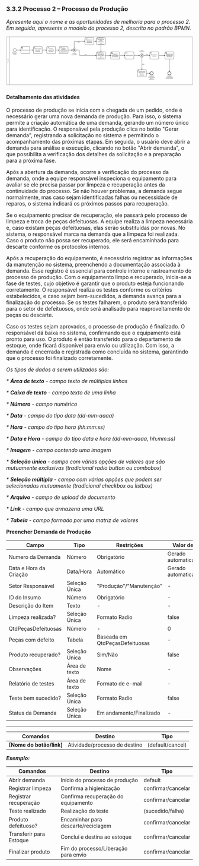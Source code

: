 ### 3.3.2 Processo 2 – Processo de Produção

_Apresente aqui o nome e as oportunidades de melhoria para o processo 2. 
Em seguida, apresente o modelo do processo 2, descrito no padrão BPMN._

![Exemplo de um Modelo BPMN do PROCESSO 2](images/modelagemProducao.svg "Modelo BPMN do Processo 2.")


#### Detalhamento das atividades
O processo de produção se inicia com a chegada de um pedido, onde é necessário gerar uma nova demanda de produção. Para isso, o sistema permite a criação automática de uma demanda, gerando um número único para identificação. O responsável pela produção clica no botão "Gerar demanda", registrando a solicitação no sistema e permitindo o acompanhamento das próximas etapas. Em seguida, o usuário deve abrir a demanda para análise e execução, clicando no botão "Abrir demanda", o que possibilita a verificação dos detalhes da solicitação e a preparação para a próxima fase.  

Após a abertura da demanda, ocorre a verificação do processo da demanda, onde a equipe responsável inspeciona o equipamento para avaliar se ele precisa passar por limpeza e recuperação antes da continuidade do processo. Se não houver problemas, a demanda segue normalmente, mas caso sejam identificadas falhas ou necessidade de reparos, o sistema indicará os próximos passos para recuperação.  

Se o equipamento precisar de recuperação, ele passará pelo processo de limpeza e troca de peças defeituosas. A equipe realiza a limpeza necessária e, caso existam peças defeituosas, elas serão substituídas por novas. No sistema, o responsável marca na demanda que a limpeza foi realizada. Caso o produto não possa ser recuperado, ele será encaminhado para descarte conforme os protocolos internos.  

Após a recuperação do equipamento, é necessário registrar as informações da manutenção no sistema, preenchendo a documentação associada à demanda. Esse registro é essencial para controle interno e rastreamento do processo de produção. Com o equipamento limpo e recuperado, inicia-se a fase de testes, cujo objetivo é garantir que o produto esteja funcionando corretamente. O responsável realiza os testes conforme os critérios estabelecidos, e caso sejam bem-sucedidos, a demanda avança para a finalização do processo. Se os testes falharem, o produto será transferido para o setor de defeituosos, onde será analisado para reaproveitamento de peças ou descarte.  

Caso os testes sejam aprovados, o processo de produção é finalizado. O responsável dá baixa no sistema, confirmando que o equipamento está pronto para uso. O produto é então transferido para o departamento de estoque, onde ficará disponível para envio ou utilização. Com isso, a demanda é encerrada e registrada como concluída no sistema, garantindo que o processo foi finalizado corretamente.

_Os tipos de dados a serem utilizados são:_

_* **Área de texto** - campo texto de múltiplas linhas_

_* **Caixa de texto** - campo texto de uma linha_

_* **Número** - campo numérico_

_* **Data** - campo do tipo data (dd-mm-aaaa)_

_* **Hora** - campo do tipo hora (hh:mm:ss)_

_* **Data e Hora** - campo do tipo data e hora (dd-mm-aaaa, hh:mm:ss)_

_* **Imagem** - campo contendo uma imagem_

_* **Seleção única** - campo com várias opções de valores que são mutuamente exclusivas (tradicional radio button ou combobox)_

_* **Seleção múltipla** - campo com várias opções que podem ser selecionadas mutuamente (tradicional checkbox ou listbox)_

_* **Arquivo** - campo de upload de documento_

_* **Link** - campo que armazena uma URL_

_* **Tabela** - campo formado por uma matriz de valores_





**Preencher Demanda de Produção**  

| **Campo**                 | **Tipo**        | **Restrições**                                    | **Valor default**        |  
|----------------|-----------------|---------------------------|--------------------|  
| Numero da Demanda       | Número         | Obrigatório            | Gerado automaticamente  |  
| Data e Hora da Criação  | Data/Hora      | Automático              | Gerado automaticamente |  
| Setor Responsável       | Seleção Única  | "Produção"/"Manutenção" | -                      |  
| ID do Insumo            | Número         | Obrigatório            | -                       |  
| Descrição do Item       | Texto          | -                      | -                       |  
| Limpeza realizada?      | Seleção Única  | Formato Radio          | false                   |  
| QtdPeçasDefeituosas     | Número         | -                       | 0                      |  
| Peças com defeito       | Tabela         | Baseada em QtdPeçasDefeituosas | -               |  
| Produto recuperado?     | Seleção Única  | Sim/Não                 | false                  |  
| Observações             | Área de texto  | Nome                    | -                      |  
| Relatório de testes     | Área de texto  | Formato de e-mail       | -                      |  
| Teste bem sucedido?     | Seleção Única  | Formato Radio           | false                  |  
| Status da Demanda       | Seleção Única  | Em andamento/Finalizado | -                      |  

---

| **Comandos**               | **Destino**                                | **Tipo**             |  
| ------------------------- | -------------------------------- |----------------------|  
| **[Nome do botão/link]**  | Atividade/processo de destino       | (default/cancel)  |  

**_Exemplo:_**  

| **Comandos**              | **Destino**                                | **Tipo**          |  
|--------------------------|--------------------------------|----------------|  
| Abrir demanda           | Início do processo de produção     | default |  
| Registrar limpeza       | Confirma a higienização            | confirmar/cancelar |  
| Registrar recuperação   | Confirma recuperação do equipamento| confirmar/cancelar |  
| Teste realizado        | Realização do teste                | (sucedido/falha) |  
| Produto defeituoso?     | Encaminhar para descarte/reciclagem | confirmar/cancelar |  
| Transferir para Estoque | Conclui e destina ao estoque       | confirmar/cancelar |  
| Finalizar produto       | Fim do processo/Liberação para envio | confirmar/cancelar |  

